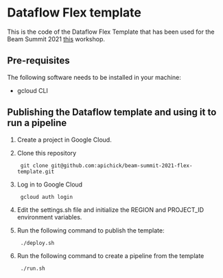 # Dataflow Flex template

This is the code of the Dataflow Flex Template that has been used for the Beam Summit 2021 [this](https://github.com/apichick/beam-summit-2021-flex-templates-cicd-demo.git) workshop.

## Pre-requisites

The following software needs to be installed in your machine:

* gcloud CLI

## Publishing the Dataflow template and using it to run a pipeline

1. Create a project in Google Cloud.

2. Clone this repository

        git clone git@github.com:apichick/beam-summit-2021-flex-template.git

2. Log in to Google Cloud

        gcloud auth login

3. Edit the settings.sh file and initialize the REGION and PROJECT_ID environment variables.

4. Run the following command to publish the template:

        ./deploy.sh

5. Run the following command to create a pipeline from the template

        ./run.sh


